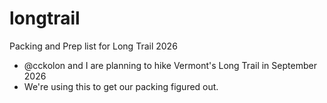 # longtrail
Packing and Prep list for Long Trail 2026
- @cckolon and I are planning to hike Vermont's Long Trail in September 2026
- We're using this to get our packing figured out.
